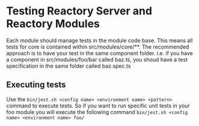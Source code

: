 # Testing Reactory Server and Reactory Modules
Each module should manage tests in the module code base. This means all tests for core is contained within src/modules/core/**. The recommended approach is to have your test in the same component folder. i.e. if you have a component in src/modules/foo/bar called baz.ts, you shoud have a test specification in the same folder called baz.spec.ts

## Executing tests
Use the `bin/jest.sh <config name> <environment name> <pattern>` command to execute tests. So if you want to run specific unit tests in your foo module you will execute the following command `bin/jest.sh <config name> <environment name> foo/`


